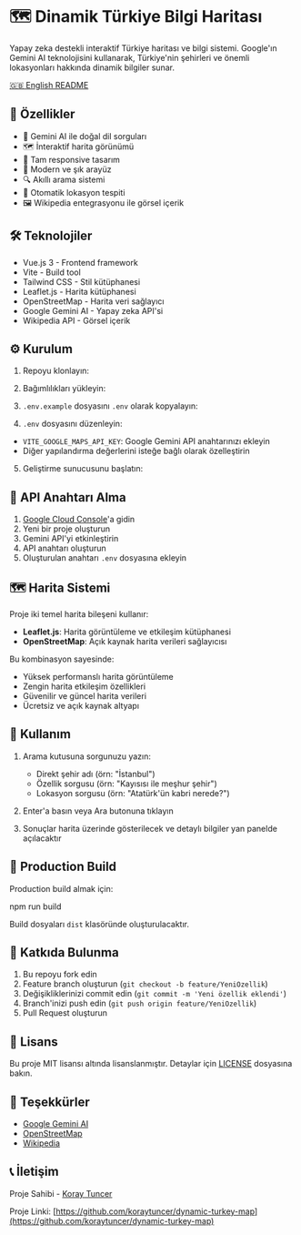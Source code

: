 # 🗺️ Dinamik Türkiye Bilgi Haritası

Yapay zeka destekli interaktif Türkiye haritası ve bilgi sistemi. Google'ın Gemini AI teknolojisini kullanarak, Türkiye'nin şehirleri ve önemli lokasyonları hakkında dinamik bilgiler sunar.

[🇬🇧 English README](README.md)

## 🚀 Özellikler

- 🤖 Gemini AI ile doğal dil sorguları
- 🗺️ İnteraktif harita görünümü
- 📱 Tam responsive tasarım
- 🎨 Modern ve şık arayüz
- 🔍 Akıllı arama sistemi
- 📍 Otomatik lokasyon tespiti
- 🖼️ Wikipedia entegrasyonu ile görsel içerik

## 🛠️ Teknolojiler

- Vue.js 3 - Frontend framework
- Vite - Build tool
- Tailwind CSS - Stil kütüphanesi
- Leaflet.js - Harita kütüphanesi
- OpenStreetMap - Harita veri sağlayıcı
- Google Gemini AI - Yapay zeka API'si
- Wikipedia API - Görsel içerik

## ⚙️ Kurulum

1. Repoyu klonlayın:

2. Bağımlılıkları yükleyin:

3. `.env.example` dosyasını `.env` olarak kopyalayın:

4. `.env` dosyasını düzenleyin:
- `VITE_GOOGLE_MAPS_API_KEY`: Google Gemini API anahtarınızı ekleyin
- Diğer yapılandırma değerlerini isteğe bağlı olarak özelleştirin

5. Geliştirme sunucusunu başlatın:

## 🔑 API Anahtarı Alma

1. [Google Cloud Console](https://console.cloud.google.com/)'a gidin
2. Yeni bir proje oluşturun
3. Gemini API'yi etkinleştirin
4. API anahtarı oluşturun
5. Oluşturulan anahtarı `.env` dosyasına ekleyin

## 🗺️ Harita Sistemi

Proje iki temel harita bileşeni kullanır:
- **Leaflet.js**: Harita görüntüleme ve etkileşim kütüphanesi
- **OpenStreetMap**: Açık kaynak harita verileri sağlayıcısı

Bu kombinasyon sayesinde:
- Yüksek performanslı harita görüntüleme
- Zengin harita etkileşim özellikleri
- Güvenilir ve güncel harita verileri
- Ücretsiz ve açık kaynak altyapı

## 📝 Kullanım

1. Arama kutusuna sorgunuzu yazın:
   - Direkt şehir adı (örn: "İstanbul")
   - Özellik sorgusu (örn: "Kayısısı ile meşhur şehir")
   - Lokasyon sorgusu (örn: "Atatürk'ün kabri nerede?")

2. Enter'a basın veya Ara butonuna tıklayın
3. Sonuçlar harita üzerinde gösterilecek ve detaylı bilgiler yan panelde açılacaktır

## 🚀 Production Build

Production build almak için:

npm run build

Build dosyaları `dist` klasöründe oluşturulacaktır.

## 🤝 Katkıda Bulunma

1. Bu repoyu fork edin
2. Feature branch oluşturun (`git checkout -b feature/YeniOzellik`)
3. Değişikliklerinizi commit edin (`git commit -m 'Yeni özellik eklendi'`)
4. Branch'inizi push edin (`git push origin feature/YeniOzellik`)
5. Pull Request oluşturun

## 📄 Lisans

Bu proje MIT lisansı altında lisanslanmıştır. Detaylar için [LICENSE](LICENSE) dosyasına bakın.

## 👏 Teşekkürler

- [Google Gemini AI](https://deepmind.google/technologies/gemini/)
- [OpenStreetMap](https://www.openstreetmap.org/)
- [Wikipedia](https://www.wikipedia.org/)

## 📞 İletişim

Proje Sahibi - [Koray Tuncer](https://www.linkedin.com/in/koraytuncer/)

Proje Linki: [https://github.com/koraytuncer/dynamic-turkey-map](https://github.com/koraytuncer/dynamic-turkey-map)